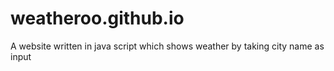 # weatheroo.github.io
A website written in java script which shows weather by taking city name as input
